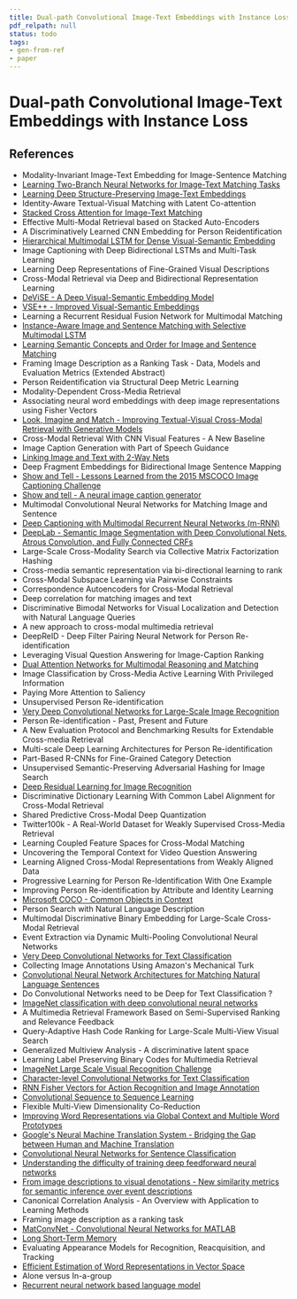 ```yaml
---
title: Dual-path Convolutional Image-Text Embeddings with Instance Loss
pdf_relpath: null
status: todo
tags:
- gen-from-ref
- paper
---
```


# Dual-path Convolutional Image-Text Embeddings with Instance Loss

## References

- Modality-Invariant Image-Text Embedding for Image-Sentence Matching
- [Learning Two-Branch Neural Networks for Image-Text Matching Tasks](./learning-two-branch-neural-networks-for-image-text-matching-tasks.md)
- [Learning Deep Structure-Preserving Image-Text Embeddings](./learning-deep-structure-preserving-image-text-embeddings.md)
- Identity-Aware Textual-Visual Matching with Latent Co-attention
- [Stacked Cross Attention for Image-Text Matching](./stacked-cross-attention-for-image-text-matching.md)
- Effective Multi-Modal Retrieval based on Stacked Auto-Encoders
- A Discriminatively Learned CNN Embedding for Person Reidentification
- [Hierarchical Multimodal LSTM for Dense Visual-Semantic Embedding](./hierarchical-multimodal-lstm-for-dense-visual-semantic-embedding.md)
- Image Captioning with Deep Bidirectional LSTMs and Multi-Task Learning
- Learning Deep Representations of Fine-Grained Visual Descriptions
- Cross-Modal Retrieval via Deep and Bidirectional Representation Learning
- [DeViSE - A Deep Visual-Semantic Embedding Model](./devise-a-deep-visual-semantic-embedding-model.md)
- [VSE++ - Improved Visual-Semantic Embeddings](./vse-improved-visual-semantic-embeddings.md)
- Learning a Recurrent Residual Fusion Network for Multimodal Matching
- [Instance-Aware Image and Sentence Matching with Selective Multimodal LSTM](./instance-aware-image-and-sentence-matching-with-selective-multimodal-lstm.md)
- [Learning Semantic Concepts and Order for Image and Sentence Matching](./learning-semantic-concepts-and-order-for-image-and-sentence-matching.md)
- Framing Image Description as a Ranking Task - Data, Models and Evaluation Metrics (Extended Abstract)
- Person Reidentification via Structural Deep Metric Learning
- Modality-Dependent Cross-Media Retrieval
- Associating neural word embeddings with deep image representations using Fisher Vectors
- [Look, Imagine and Match - Improving Textual-Visual Cross-Modal Retrieval with Generative Models](./look-imagine-and-match-improving-textual-visual-cross-modal-retrieval-with-generative-models.md)
- Cross-Modal Retrieval With CNN Visual Features - A New Baseline
- Image Caption Generation with Part of Speech Guidance
- [Linking Image and Text with 2-Way Nets](./linking-image-and-text-with-2-way-nets.md)
- Deep Fragment Embeddings for Bidirectional Image Sentence Mapping
- [Show and Tell - Lessons Learned from the 2015 MSCOCO Image Captioning Challenge](./show-and-tell-lessons-learned-from-the-2015-mscoco-image-captioning-challenge.md)
- [Show and tell - A neural image caption generator](./show-and-tell-a-neural-image-caption-generator.md)
- Multimodal Convolutional Neural Networks for Matching Image and Sentence
- [Deep Captioning with Multimodal Recurrent Neural Networks (m-RNN)](./deep-captioning-with-multimodal-recurrent-neural-networks-m-rnn.md)
- [DeepLab - Semantic Image Segmentation with Deep Convolutional Nets, Atrous Convolution, and Fully Connected CRFs](./deeplab-semantic-image-segmentation-with-deep-convolutional-nets-atrous-convolution-and-fully-connected-crfs.md)
- Large-Scale Cross-Modality Search via Collective Matrix Factorization Hashing
- Cross-media semantic representation via bi-directional learning to rank
- Cross-Modal Subspace Learning via Pairwise Constraints
- Correspondence Autoencoders for Cross-Modal Retrieval
- Deep correlation for matching images and text
- Discriminative Bimodal Networks for Visual Localization and Detection with Natural Language Queries
- A new approach to cross-modal multimedia retrieval
- DeepReID - Deep Filter Pairing Neural Network for Person Re-identification
- Leveraging Visual Question Answering for Image-Caption Ranking
- [Dual Attention Networks for Multimodal Reasoning and Matching](./dual-attention-networks-for-multimodal-reasoning-and-matching.md)
- Image Classification by Cross-Media Active Learning With Privileged Information
- Paying More Attention to Saliency
- Unsupervised Person Re-identification
- [Very Deep Convolutional Networks for Large-Scale Image Recognition](./very-deep-convolutional-networks-for-large-scale-image-recognition.md)
- Person Re-identification - Past, Present and Future
- A New Evaluation Protocol and Benchmarking Results for Extendable Cross-media Retrieval
- Multi-scale Deep Learning Architectures for Person Re-identification
- Part-Based R-CNNs for Fine-Grained Category Detection
- Unsupervised Semantic-Preserving Adversarial Hashing for Image Search
- [Deep Residual Learning for Image Recognition](./deep-residual-learning-for-image-recognition.md)
- Discriminative Dictionary Learning With Common Label Alignment for Cross-Modal Retrieval
- Shared Predictive Cross-Modal Deep Quantization
- Twitter100k - A Real-World Dataset for Weakly Supervised Cross-Media Retrieval
- Learning Coupled Feature Spaces for Cross-Modal Matching
- Uncovering the Temporal Context for Video Question Answering
- Learning Aligned Cross-Modal Representations from Weakly Aligned Data
- Progressive Learning for Person Re-Identification With One Example
- Improving Person Re-identification by Attribute and Identity Learning
- [Microsoft COCO - Common Objects in Context](./microsoft-coco-common-objects-in-context.md)
- Person Search with Natural Language Description
- Multimodal Discriminative Binary Embedding for Large-Scale Cross-Modal Retrieval
- Event Extraction via Dynamic Multi-Pooling Convolutional Neural Networks
- [Very Deep Convolutional Networks for Text Classification](./very-deep-convolutional-networks-for-text-classification.md)
- Collecting Image Annotations Using Amazon's Mechanical Turk
- [Convolutional Neural Network Architectures for Matching Natural Language Sentences](./convolutional-neural-network-architectures-for-matching-natural-language-sentences.md)
- Do Convolutional Networks need to be Deep for Text Classification ?
- [ImageNet classification with deep convolutional neural networks](./imagenet-classification-with-deep-convolutional-neural-networks.md)
- A Multimedia Retrieval Framework Based on Semi-Supervised Ranking and Relevance Feedback
- Query-Adaptive Hash Code Ranking for Large-Scale Multi-View Visual Search
- Generalized Multiview Analysis - A discriminative latent space
- Learning Label Preserving Binary Codes for Multimedia Retrieval
- [ImageNet Large Scale Visual Recognition Challenge](./imagenet-large-scale-visual-recognition-challenge.md)
- [Character-level Convolutional Networks for Text Classification](./character-level-convolutional-networks-for-text-classification.md)
- [RNN Fisher Vectors for Action Recognition and Image Annotation](./rnn-fisher-vectors-for-action-recognition-and-image-annotation.md)
- [Convolutional Sequence to Sequence Learning](./convolutional-sequence-to-sequence-learning.md)
- Flexible Multi-View Dimensionality Co-Reduction
- [Improving Word Representations via Global Context and Multiple Word Prototypes](./improving-word-representations-via-global-context-and-multiple-word-prototypes.md)
- [Google's Neural Machine Translation System - Bridging the Gap between Human and Machine Translation](./google-s-neural-machine-translation-system-bridging-the-gap-between-human-and-machine-translation.md)
- [Convolutional Neural Networks for Sentence Classification](./convolutional-neural-networks-for-sentence-classification.md)
- [Understanding the difficulty of training deep feedforward neural networks](./understanding-the-difficulty-of-training-deep-feedforward-neural-networks.md)
- [From image descriptions to visual denotations - New similarity metrics for semantic inference over event descriptions](./from-image-descriptions-to-visual-denotations-new-similarity-metrics-for-semantic-inference-over-event-descriptions.md)
- Canonical Correlation Analysis - An Overview with Application to Learning Methods
- Framing image description as a ranking task
- [MatConvNet - Convolutional Neural Networks for MATLAB](./matconvnet-convolutional-neural-networks-for-matlab.md)
- [Long Short-Term Memory](./long-short-term-memory.md)
- Evaluating Appearance Models for Recognition, Reacquisition, and Tracking
- [Efficient Estimation of Word Representations in Vector Space](./efficient-estimation-of-word-representations-in-vector-space.md)
- Alone versus In-a-group
- [Recurrent neural network based language model](./recurrent-neural-network-based-language-model.md)
